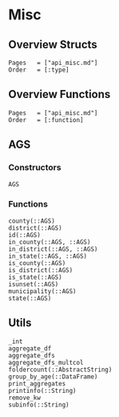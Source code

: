 # Misc

## Overview Structs

```@index
Pages   = ["api_misc.md"]
Order   = [:type]
```
## Overview Functions

```@index
Pages   = ["api_misc.md"]
Order   = [:function]
```


## AGS

### Constructors

```@docs
AGS
```

### Functions

```@docs
county(::AGS)
district(::AGS)
id(::AGS)
in_county(::AGS, ::AGS)
in_district(::AGS, ::AGS)
in_state(::AGS, ::AGS)
is_county(::AGS)
is_district(::AGS)
is_state(::AGS)
isunset(::AGS)
municipality(::AGS)
state(::AGS)
```

## Utils

```@docs
_int
aggregate_df
aggregate_dfs
aggregate_dfs_multcol
foldercount(::AbstractString)
group_by_age(::DataFrame)
print_aggregates
printinfo(::String)
remove_kw
subinfo(::String)
```